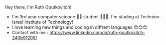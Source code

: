 Hey there, I'm Ruth Goutkovitch!

* I'm 3rd year computer science 👩‍💻 student 👩🏼‍🎓. I'm studing at Technion- Israel Institute of Technology!
* I love learning new things and coding in diffrent languages 😊😊😊
* Contact with me : https://www.linkedin.com/in/ruth-goutkovitch-240b91209/



